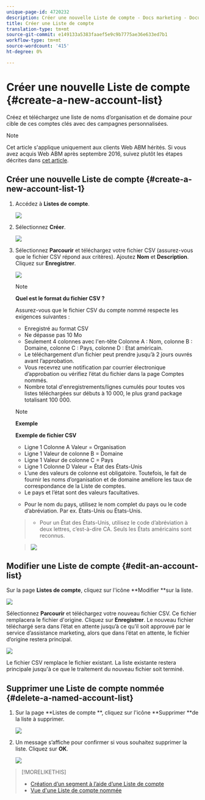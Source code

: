 ```yaml
---
unique-page-id: 4720232
description: Créer une nouvelle Liste de compte - Docs marketing - Documentation du produit
title: Créer une Liste de compte
translation-type: tm+mt
source-git-commit: e149133a5383faaef5e9c9b7775ae36e633ed7b1
workflow-type: tm+mt
source-wordcount: '415'
ht-degree: 0%

---
```



# Créer une nouvelle Liste de compte {#create-a-new-account-list}

Créez et téléchargez une liste de noms d’organisation et de domaine pour cible de ces comptes clés avec des campagnes personnalisées.

>[!NOTE]
>
>Cet article s&#39;applique uniquement aux clients Web ABM hérités. Si vous avez acquis Web ABM après septembre 2016, suivez plutôt les étapes décrites dans [cet article](http://docs.marketo.com/display/DOCS/Account+Lists#AccountLists-CreateaNewAccountList).

## Créer une nouvelle Liste de compte {#create-a-new-account-list-1}

1. Accédez à **Listes de compte**.

   ![](assets/dropdown-account-lists-hand.jpg)

1. Sélectionnez **Créer**.

   ![](assets/create-new-account-list-hand.jpg)

1. Sélectionnez **Parcourir** et téléchargez votre fichier CSV (assurez-vous que le fichier CSV répond aux critères). Ajoutez **Nom** et **Description**. Cliquez sur **Enregistrer**.

   ![](assets/create-account-list-hands.jpg)

   >[!NOTE]
   >
   >**Quel est le format du fichier CSV ?**
   >
   >
   >Assurez-vous que le fichier CSV du compte nommé respecte les exigences suivantes :
   >
   >* Enregistré au format CSV
   >* Ne dépasse pas 10 Mo
   >* Seulement 4 colonnes avec l&#39;en-tête Colonne A : Nom, colonne B : Domaine, colonne C : Pays, colonne D : Etat américain.
   >* Le téléchargement d’un fichier peut prendre jusqu’à 2 jours ouvrés avant l’approbation.
   >* Vous recevrez une notification par courrier électronique d’approbation ou vérifiez l’état du fichier dans la page Comptes nommés.
   >* Nombre total d&#39;enregistrements/lignes cumulés pour toutes vos listes téléchargées sur débuts à 10 000, le plus grand package totalisant 100 000.


   >[!NOTE]
   >
   >**Exemple**
   >
   >**Exemple de fichier CSV**
   >
   >* Ligne 1 Colonne A Valeur = Organisation
   >* Ligne 1 Valeur de colonne B = Domaine
   >* Ligne 1 Valeur de colonne C = Pays
   >* Ligne 1 Colonne D Valeur = État des États-Unis
   >* L’une des valeurs de colonne est obligatoire. Toutefois, le fait de fournir les noms d’organisation et de domaine améliore les taux de correspondance de la Liste de comptes.
   >* Le pays et l’état sont des valeurs facultatives.

      >
      >  
   * Pour le nom du pays, utilisez le nom complet du pays ou le code d’abréviation. Par ex. États-Unis ou États-Unis.
   >  * Pour un État des États-Unis, utilisez le code d’abréviation à deux lettres, c’est-à-dire CA. Seuls les États américains sont reconnus.

   >    
   >![](assets/image2015-2-25-12-3a19-3a10.png)

## Modifier une Liste de compte {#edit-an-account-list}

Sur la page **Listes de compte**, cliquez sur l&#39;icône **Modifier **sur la liste.

![](assets/create-new-account-list-edit.jpg)

Sélectionnez **Parcourir** et téléchargez votre nouveau fichier CSV. Ce fichier remplacera le fichier d&#39;origine. Cliquez sur **Enregistrer**. Le nouveau fichier téléchargé sera dans l’état en attente jusqu’à ce qu’il soit approuvé par le service d’assistance marketing, alors que dans l’état en attente, le fichier d’origine restera principal.

![](assets/set-account-list-edit-hands.jpg)

Le fichier CSV remplace le fichier existant. La liste existante restera principale jusqu&#39;à ce que le traitement du nouveau fichier soit terminé.

## Supprimer une Liste de compte nommée {#delete-a-named-account-list}

1. Sur la page **Listes de compte **, cliquez sur l&#39;icône **Supprimer **de la liste à supprimer.

   ![](assets/create-new-account-list-delete.jpg)

1. Un message s’affiche pour confirmer si vous souhaitez supprimer la liste. Cliquez sur **OK**.

   ![](assets/delete-notification-hand.jpg)

>[!MORELIKETHIS]
>
>* [Création d’un segment à l’aide d’une Liste de compte](create-a-segment-using-an-account-list.md)
>* [Vue d&#39;une Liste de compte nommée](http://docs.marketo.com/pages/viewpage.action?pageid=4720244)

